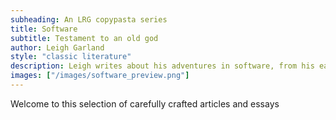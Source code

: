 ```yaml
---
subheading: An LRG copypasta series
title: Software
subtitle: Testament to an old god
author: Leigh Garland
style: "classic literature"
description: Leigh writes about his adventures in software, from his early days sweating over a Vic20, through hacking Midi files on his Atari, making CD-roms for iMacs through to the present day.
images: ["/images/software_preview.png"]
---
```

Welcome to this selection of carefully crafted articles and essays